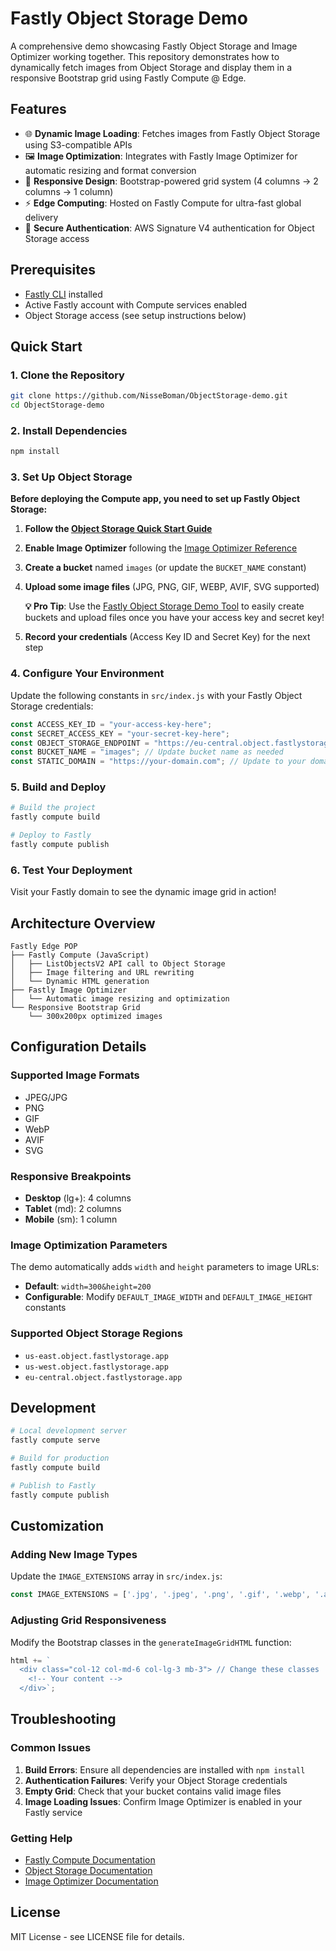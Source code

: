# Fastly Object Storage Demo

A comprehensive demo showcasing Fastly Object Storage and Image Optimizer working together. This repository demonstrates how to dynamically fetch images from Object Storage and display them in a responsive Bootstrap grid using Fastly Compute @ Edge.

## Features

- 🌐 **Dynamic Image Loading**: Fetches images from Fastly Object Storage using S3-compatible APIs
- 🖼️ **Image Optimization**: Integrates with Fastly Image Optimizer for automatic resizing and format conversion
- 📱 **Responsive Design**: Bootstrap-powered grid system (4 columns → 2 columns → 1 column)
- ⚡ **Edge Computing**: Hosted on Fastly Compute for ultra-fast global delivery
- 🔐 **Secure Authentication**: AWS Signature V4 authentication for Object Storage access

## Prerequisites

- [Fastly CLI](https://developer.fastly.com/learning/compute/javascript/) installed
- Active Fastly account with Compute services enabled
- Object Storage access (see setup instructions below)

## Quick Start

### 1. Clone the Repository

```bash
git clone https://github.com/NisseBoman/ObjectStorage-demo.git
cd ObjectStorage-demo
```

### 2. Install Dependencies

```bash
npm install
```

### 3. Set Up Object Storage

**Before deploying the Compute app, you need to set up Fastly Object Storage:**

1. **Follow the [Object Storage Quick Start Guide](https://fastly.com/documentation/guides/platform/object-storage/object-storage-quick-start/)**
2. **Enable Image Optimizer** following the [Image Optimizer Reference](https://fastly.com/documentation/reference/io/)
3. **Create a bucket** named `images` (or update the `BUCKET_NAME` constant)
4. **Upload some image files** (JPG, PNG, GIF, WEBP, AVIF, SVG supported)

   **💡 Pro Tip**: Use the [Fastly Object Storage Demo Tool](https://github.com/Antoinebr/Fastly-Object-Storage-Demo) to easily create buckets and upload files once you have your access key and secret key!
5. **Record your credentials** (Access Key ID and Secret Key) for the next step

### 4. Configure Your Environment

Update the following constants in `src/index.js` with your Fastly Object Storage credentials:

```javascript
const ACCESS_KEY_ID = "your-access-key-here";
const SECRET_ACCESS_KEY = "your-secret-key-here";
const OBJECT_STORAGE_ENDPOINT = "https://eu-central.object.fastlystorage.app"; // Update region as needed
const BUCKET_NAME = "images"; // Update bucket name as needed
const STATIC_DOMAIN = "https://your-domain.com"; // Update to your domain
```

### 5. Build and Deploy

```bash
# Build the project
fastly compute build

# Deploy to Fastly
fastly compute publish
```

### 6. Test Your Deployment

Visit your Fastly domain to see the dynamic image grid in action!


## Architecture Overview

```
Fastly Edge POP
├── Fastly Compute (JavaScript)
│   ├── ListObjectsV2 API call to Object Storage
│   ├── Image filtering and URL rewriting
│   └── Dynamic HTML generation
├── Fastly Image Optimizer
│   └── Automatic image resizing and optimization
└── Responsive Bootstrap Grid
    └── 300x200px optimized images
```

## Configuration Details

### Supported Image Formats
- JPEG/JPG
- PNG
- GIF
- WebP
- AVIF
- SVG

### Responsive Breakpoints
- **Desktop** (lg+): 4 columns
- **Tablet** (md): 2 columns
- **Mobile** (sm): 1 column

### Image Optimization Parameters
The demo automatically adds `width` and `height` parameters to image URLs:
- **Default**: `width=300&height=200`
- **Configurable**: Modify `DEFAULT_IMAGE_WIDTH` and `DEFAULT_IMAGE_HEIGHT` constants

### Supported Object Storage Regions
- `us-east.object.fastlystorage.app`
- `us-west.object.fastlystorage.app`
- `eu-central.object.fastlystorage.app`

## Development

```bash
# Local development server
fastly compute serve

# Build for production
fastly compute build

# Publish to Fastly
fastly compute publish
```

## Customization

### Adding New Image Types
Update the `IMAGE_EXTENSIONS` array in `src/index.js`:

```javascript
const IMAGE_EXTENSIONS = ['.jpg', '.jpeg', '.png', '.gif', '.webp', '.avif', '.svg', '.your-new-format'];
```

### Adjusting Grid Responsiveness
Modify the Bootstrap classes in the `generateImageGridHTML` function:

```javascript
html += `
  <div class="col-12 col-md-6 col-lg-3 mb-3"> // Change these classes
    <!-- Your content -->
  </div>`;
```

## Troubleshooting

### Common Issues

1. **Build Errors**: Ensure all dependencies are installed with `npm install`
2. **Authentication Failures**: Verify your Object Storage credentials
3. **Empty Grid**: Check that your bucket contains valid image files
4. **Image Loading Issues**: Confirm Image Optimizer is enabled in your Fastly service

### Getting Help

- [Fastly Compute Documentation](https://developer.fastly.com/learning/compute/javascript/)
- [Object Storage Documentation](https://fastly.com/documentation/guides/platform/object-storage/working-with-object-storage/)
- [Image Optimizer Documentation](https://fastly.com/documentation/reference/io/)

## License

MIT License - see LICENSE file for details.
